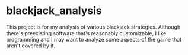 # blackjack_analysis
This project is for my analysis of various blackjack strategies.  Although
there's preexisting software that's reasonably customizable, I like programming
and I may want to analyze some aspects of the game that aren't covered by it.
